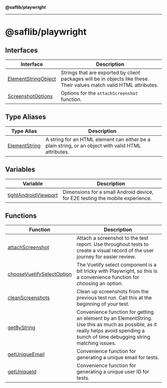 **@saflib/playwright**

***

# @saflib/playwright

## Interfaces

| Interface | Description |
| ------ | ------ |
| [ElementStringObject](interfaces/ElementStringObject.md) | Strings that are exported by client packages will be in objects like these. Their values match valid HTML attributes. |
| [ScreenshotOptions](interfaces/ScreenshotOptions.md) | Options for the `attachScreenshot` function. |

## Type Aliases

| Type Alias | Description |
| ------ | ------ |
| [ElementString](type-aliases/ElementString.md) | A string for an HTML element can either be a plain string, or an object with valid HTML attributes. |

## Variables

| Variable | Description |
| ------ | ------ |
| [tightAndroidViewport](variables/tightAndroidViewport.md) | Dimensions for a small Android device, for E2E testing the mobile experience. |

## Functions

| Function | Description |
| ------ | ------ |
| [attachScreenshot](functions/attachScreenshot.md) | Attach a screenshot to the test report. Use throughout tests to create a visual record of the user journey for easier review. |
| [chooseVuetifySelectOption](functions/chooseVuetifySelectOption.md) | The Vuetify select component is a bit tricky with Playwright, so this is a convenience function for choosing an option. |
| [cleanScreenshots](functions/cleanScreenshots.md) | Clean up screenshots from the previous test run. Call this at the beginning of your test. |
| [getByString](functions/getByString.md) | Convenience function for getting an element by an ElementString. Use this as much as possible, as it really helps avoid spending a bunch of time debugging string matching issues. |
| [getUniqueEmail](functions/getUniqueEmail.md) | Convenience function for generating a unique email for tests. |
| [getUniqueId](functions/getUniqueId.md) | Convenience function for generating a unique user ID for tests. |
